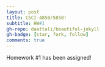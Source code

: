 ```yaml
---
layout: post
title: CSCI-4850/5850!
subtitle: HW#1
gh-repo: daattali/beautiful-jekyll
gh-badge: [star, fork, follow]
comments: true
---
```

Homework #1 has been assigned!
